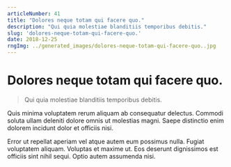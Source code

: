```yaml
---
articleNumber: 41
title: "Dolores neque totam qui facere quo."
description: "Qui quia molestiae blanditiis temporibus debitis."
slug: 'dolores-neque-totam-qui-facere-quo.'
date: 2018-12-25
rngImg: ../generated_images/dolores-neque-totam-qui-facere-quo..jpg
---
```


# Dolores neque totam qui facere quo.

> Qui quia molestiae blanditiis temporibus debitis.

Quis minima voluptatem rerum aliquam ab consequatur delectus. Commodi soluta ullam deleniti dolore omnis ut molestias magni. Saepe distinctio enim dolorem incidunt dolor et officiis nisi.
 Error ut repellat aperiam vel atque autem eum possimus nulla. Fugiat voluptatem aliquam. Voluptas et maxime ut. Eos deserunt dignissimos est officiis sint nihil sequi. Optio autem assumenda nisi.
